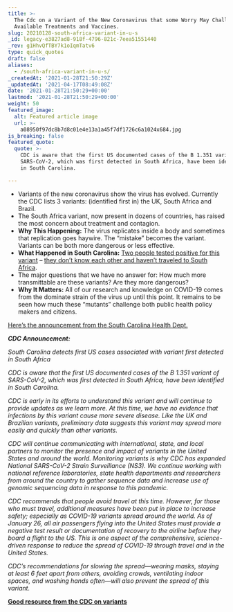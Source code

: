```yaml
---
title: >-
  The Cdc on a Variant of the New Coronavirus that some Worry May Challenge
  Available Treatments and Vaccines.
slug: 20210128-south-africa-variant-in-u-s
_id: legacy-e3827ad8-918f-4796-821c-7eea51551440
_rev: g1HhvQfTBY7k1oIqmTatv6
type: quick_quotes
draft: false
aliases:
  - /south-africa-variant-in-u-s/
_createdAt: '2021-01-28T21:50:29Z'
_updatedAt: '2021-04-17T08:49:08Z'
date: '2021-01-28T21:50:29+00:00'
lastmod: '2021-01-28T21:50:29+00:00'
weight: 50
featured_image:
  alt: Featured article image
  url: >-
    a08950f97dc8b7d8c01e4e13a1a45f7df1726c6a1024x684.jpg
is_breaking: false
featured_quote:
  quote: >-
    CDC is aware that the first US documented cases of the B 1.351 variant of
    SARS-CoV-2, which was first detected in South Africa, have been identified
    in South Carolina.

---
```

* Variants of the new coronavirus show the virus has evolved. Currently the CDC lists 3 variants: (identified first in) the UK, South Africa and Brazil.
* The South Africa variant, now present in dozens of countries, has raised the most concern about treatment and contagion.
* **Why This Happening:** The virus replicates inside a body and sometimes that replication goes haywire. The “mistake” becomes the variant. Variants can be both more dangerous or less effective.
* **What Happened in South Carolina:** [Two people tested positive for this variant](https://scdhec.gov/news-releases/south-carolina-public-health-officials-detect-nations-first-known-cases-covid-19) – [they don’t know each other and haven’t traveled to South Africa](https://scdhec.gov/news-releases/south-carolina-public-health-officials-detect-nations-first-known-cases-covid-19).
* The major questions that we have no answer for: How much more transmittable are these variants? Are they more dangerous?
* **Why It Matters:** All of our research and knowledge on COVID-19 comes from the dominate strain of the virus up until this point. It remains to be seen how much these “mutants” challenge both public health policy makers and citizens.

[Here’s the announcement from the South Carolina Health Dept.](https://scdhec.gov/news-releases/south-carolina-public-health-officials-detect-nations-first-known-cases-covid-19)

**_CDC Announcement:_**

_South Carolina detects first US cases associated with variant first detected in South Africa_

_CDC is aware that the first US documented cases of the B 1.351 variant of SARS-CoV-2, which was first detected in South Africa, have been identified in South Carolina._

_CDC is early in its efforts to understand this variant and will continue to provide updates as we learn more. At this time, we have no evidence that infections by this variant cause more severe disease. Like the UK and Brazilian variants, preliminary data suggests this variant may spread more easily and quickly than other variants._

_CDC will continue communicating with international, state, and local partners to monitor the presence and impact of variants in the United States and around the world. Monitoring variants is why CDC has expanded National SARS-CoV-2 Strain Surveillance (NS3). We continue working with national reference laboratories, state health departments and researchers from around the country to gather sequence data and increase use of genomic sequencing data in response to this pandemic._

_CDC recommends that people avoid travel at this time. However, for those who must travel, additional measures have been put in place to increase safety; especially as COVID-19 variants spread around the world. As of January 26, all air passengers flying into the United States must provide a negative test result or documentation of recovery to the airline before they board a flight to the US. This is one aspect of the comprehensive, science-driven response to reduce the spread of COVID-19 through travel and in the United States._

_CDC’s recommendations for slowing the spread—wearing masks, staying at least 6 feet apart from others, avoiding crowds, ventilating indoor spaces, and washing hands often—will also prevent the spread of this variant._

[**Good resource from the CDC on variants**](https://www.cdc.gov/coronavirus/2019-ncov/more/science-and-research/scientific-brief-emerging-variants.html)